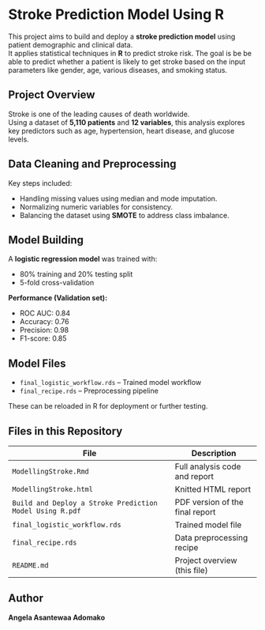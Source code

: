 

# Stroke Prediction Model Using R

This project aims to build and deploy a **stroke prediction model** using patient demographic and clinical data.  
It applies statistical techniques in **R** to predict stroke risk. The goal is be be able to predict whether a patient is likely to get stroke based on the input parameters like gender, age, various diseases, and smoking status. 

## Project Overview

Stroke is one of the leading causes of death worldwide.  
Using a dataset of **5,110 patients** and **12 variables**, this analysis explores key predictors such as age, hypertension, heart disease, and glucose levels.

## Data Cleaning and Preprocessing

Key steps included:
- Handling missing values using median and mode imputation.  
- Normalizing numeric variables for consistency.  
- Balancing the dataset using **SMOTE** to address class imbalance.

## Model Building

A **logistic regression model** was trained with:
- 80% training and 20% testing split  
- 5-fold cross-validation  

**Performance (Validation set):**
- ROC AUC: 0.84  
- Accuracy: 0.76  
- Precision: 0.98  
- F1-score: 0.85  


## Model Files

- `final_logistic_workflow.rds` – Trained model workflow  
- `final_recipe.rds` – Preprocessing pipeline  

These can be reloaded in R for deployment or further testing.


## Files in this Repository

| File | Description |
|------|--------------|
| `ModellingStroke.Rmd` | Full analysis code and report |
| `ModellingStroke.html` | Knitted HTML report |
| `Build and Deploy a Stroke Prediction Model Using R.pdf` | PDF version of the final report |
| `final_logistic_workflow.rds` | Trained model file |
| `final_recipe.rds` | Data preprocessing recipe |
| `README.md` | Project overview (this file) |


##  Author
**Angela Asantewaa Adomako**  




